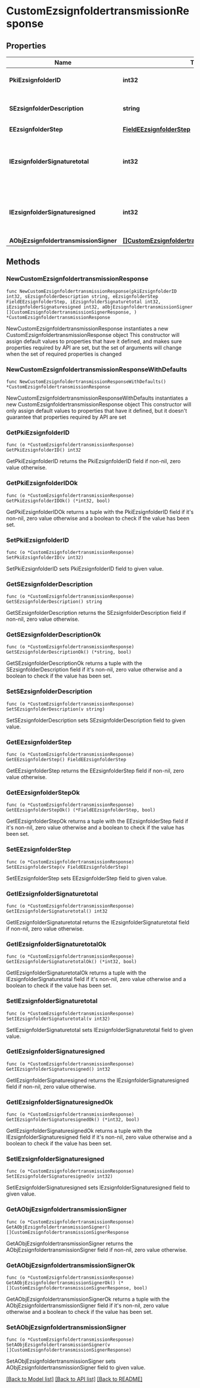 # CustomEzsignfoldertransmissionResponse

## Properties

Name | Type | Description | Notes
------------ | ------------- | ------------- | -------------
**PkiEzsignfolderID** | **int32** | The unique ID of the Ezsignfolder | 
**SEzsignfolderDescription** | **string** | The description of the Ezsignfolder | 
**EEzsignfolderStep** | [**FieldEEzsignfolderStep**](FieldEEzsignfolderStep.md) |  | 
**IEzsignfolderSignaturetotal** | **int32** | The number of total signatures that were requested in the Ezsignfolder | 
**IEzsignfolderSignaturesigned** | **int32** | The number of signatures that were signed in the Ezsignfolder. | 
**AObjEzsignfoldertransmissionSigner** | [**[]CustomEzsignfoldertransmissionSignerResponse**](CustomEzsignfoldertransmissionSignerResponse.md) |  | 

## Methods

### NewCustomEzsignfoldertransmissionResponse

`func NewCustomEzsignfoldertransmissionResponse(pkiEzsignfolderID int32, sEzsignfolderDescription string, eEzsignfolderStep FieldEEzsignfolderStep, iEzsignfolderSignaturetotal int32, iEzsignfolderSignaturesigned int32, aObjEzsignfoldertransmissionSigner []CustomEzsignfoldertransmissionSignerResponse, ) *CustomEzsignfoldertransmissionResponse`

NewCustomEzsignfoldertransmissionResponse instantiates a new CustomEzsignfoldertransmissionResponse object
This constructor will assign default values to properties that have it defined,
and makes sure properties required by API are set, but the set of arguments
will change when the set of required properties is changed

### NewCustomEzsignfoldertransmissionResponseWithDefaults

`func NewCustomEzsignfoldertransmissionResponseWithDefaults() *CustomEzsignfoldertransmissionResponse`

NewCustomEzsignfoldertransmissionResponseWithDefaults instantiates a new CustomEzsignfoldertransmissionResponse object
This constructor will only assign default values to properties that have it defined,
but it doesn't guarantee that properties required by API are set

### GetPkiEzsignfolderID

`func (o *CustomEzsignfoldertransmissionResponse) GetPkiEzsignfolderID() int32`

GetPkiEzsignfolderID returns the PkiEzsignfolderID field if non-nil, zero value otherwise.

### GetPkiEzsignfolderIDOk

`func (o *CustomEzsignfoldertransmissionResponse) GetPkiEzsignfolderIDOk() (*int32, bool)`

GetPkiEzsignfolderIDOk returns a tuple with the PkiEzsignfolderID field if it's non-nil, zero value otherwise
and a boolean to check if the value has been set.

### SetPkiEzsignfolderID

`func (o *CustomEzsignfoldertransmissionResponse) SetPkiEzsignfolderID(v int32)`

SetPkiEzsignfolderID sets PkiEzsignfolderID field to given value.


### GetSEzsignfolderDescription

`func (o *CustomEzsignfoldertransmissionResponse) GetSEzsignfolderDescription() string`

GetSEzsignfolderDescription returns the SEzsignfolderDescription field if non-nil, zero value otherwise.

### GetSEzsignfolderDescriptionOk

`func (o *CustomEzsignfoldertransmissionResponse) GetSEzsignfolderDescriptionOk() (*string, bool)`

GetSEzsignfolderDescriptionOk returns a tuple with the SEzsignfolderDescription field if it's non-nil, zero value otherwise
and a boolean to check if the value has been set.

### SetSEzsignfolderDescription

`func (o *CustomEzsignfoldertransmissionResponse) SetSEzsignfolderDescription(v string)`

SetSEzsignfolderDescription sets SEzsignfolderDescription field to given value.


### GetEEzsignfolderStep

`func (o *CustomEzsignfoldertransmissionResponse) GetEEzsignfolderStep() FieldEEzsignfolderStep`

GetEEzsignfolderStep returns the EEzsignfolderStep field if non-nil, zero value otherwise.

### GetEEzsignfolderStepOk

`func (o *CustomEzsignfoldertransmissionResponse) GetEEzsignfolderStepOk() (*FieldEEzsignfolderStep, bool)`

GetEEzsignfolderStepOk returns a tuple with the EEzsignfolderStep field if it's non-nil, zero value otherwise
and a boolean to check if the value has been set.

### SetEEzsignfolderStep

`func (o *CustomEzsignfoldertransmissionResponse) SetEEzsignfolderStep(v FieldEEzsignfolderStep)`

SetEEzsignfolderStep sets EEzsignfolderStep field to given value.


### GetIEzsignfolderSignaturetotal

`func (o *CustomEzsignfoldertransmissionResponse) GetIEzsignfolderSignaturetotal() int32`

GetIEzsignfolderSignaturetotal returns the IEzsignfolderSignaturetotal field if non-nil, zero value otherwise.

### GetIEzsignfolderSignaturetotalOk

`func (o *CustomEzsignfoldertransmissionResponse) GetIEzsignfolderSignaturetotalOk() (*int32, bool)`

GetIEzsignfolderSignaturetotalOk returns a tuple with the IEzsignfolderSignaturetotal field if it's non-nil, zero value otherwise
and a boolean to check if the value has been set.

### SetIEzsignfolderSignaturetotal

`func (o *CustomEzsignfoldertransmissionResponse) SetIEzsignfolderSignaturetotal(v int32)`

SetIEzsignfolderSignaturetotal sets IEzsignfolderSignaturetotal field to given value.


### GetIEzsignfolderSignaturesigned

`func (o *CustomEzsignfoldertransmissionResponse) GetIEzsignfolderSignaturesigned() int32`

GetIEzsignfolderSignaturesigned returns the IEzsignfolderSignaturesigned field if non-nil, zero value otherwise.

### GetIEzsignfolderSignaturesignedOk

`func (o *CustomEzsignfoldertransmissionResponse) GetIEzsignfolderSignaturesignedOk() (*int32, bool)`

GetIEzsignfolderSignaturesignedOk returns a tuple with the IEzsignfolderSignaturesigned field if it's non-nil, zero value otherwise
and a boolean to check if the value has been set.

### SetIEzsignfolderSignaturesigned

`func (o *CustomEzsignfoldertransmissionResponse) SetIEzsignfolderSignaturesigned(v int32)`

SetIEzsignfolderSignaturesigned sets IEzsignfolderSignaturesigned field to given value.


### GetAObjEzsignfoldertransmissionSigner

`func (o *CustomEzsignfoldertransmissionResponse) GetAObjEzsignfoldertransmissionSigner() []CustomEzsignfoldertransmissionSignerResponse`

GetAObjEzsignfoldertransmissionSigner returns the AObjEzsignfoldertransmissionSigner field if non-nil, zero value otherwise.

### GetAObjEzsignfoldertransmissionSignerOk

`func (o *CustomEzsignfoldertransmissionResponse) GetAObjEzsignfoldertransmissionSignerOk() (*[]CustomEzsignfoldertransmissionSignerResponse, bool)`

GetAObjEzsignfoldertransmissionSignerOk returns a tuple with the AObjEzsignfoldertransmissionSigner field if it's non-nil, zero value otherwise
and a boolean to check if the value has been set.

### SetAObjEzsignfoldertransmissionSigner

`func (o *CustomEzsignfoldertransmissionResponse) SetAObjEzsignfoldertransmissionSigner(v []CustomEzsignfoldertransmissionSignerResponse)`

SetAObjEzsignfoldertransmissionSigner sets AObjEzsignfoldertransmissionSigner field to given value.



[[Back to Model list]](../README.md#documentation-for-models) [[Back to API list]](../README.md#documentation-for-api-endpoints) [[Back to README]](../README.md)


